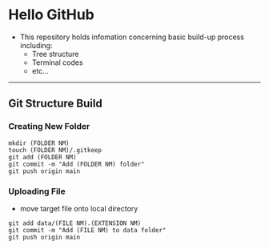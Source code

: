 # Hello GitHub
- This repository holds infomation concerning basic build-up process including:
  - Tree structure
  - Terminal codes
  - etc...
---
## Git Structure Build
### Creating New Folder
```
mkdir (FOLDER NM)
touch (FOLDER NM)/.gitkeep
git add (FOLDER NM)
git commit -m "Add (FOLDER NM) folder"
git push origin main
```

### Uploading File
- move target file onto local directory
```
git add data/(FILE NM).(EXTENSION NM)
git commit -m "Add (FILE NM) to data folder"
git push origin main
```
